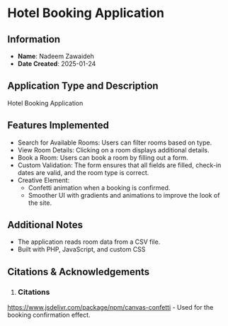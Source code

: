 # Hotel Booking Application

## Information

- **Name**: Nadeem Zawaideh
- **Date Created**: 2025-01-24

## Application Type and Description

Hotel Booking Application

## Features Implemented
- Search for Available Rooms: Users can filter rooms based on type.
- View Room Details: Clicking on a room displays additional details.
- Book a Room: Users can book a room by filling out a form.
- Custom Validation: The form ensures that all fields are filled, check-in dates are valid, and the room type is correct.
- Creative Element:
    - Confetti animation when a booking is confirmed.
    - Smoother UI with gradients and animations to improve the look of the site.

## Additional Notes
- The application reads room data from a CSV file.
- Built with PHP, JavaScript, and custom CSS

## Citations & Acknowledgements

1. ### Citations
https://www.jsdelivr.com/package/npm/canvas-confetti - Used for the booking confirmation effect.
